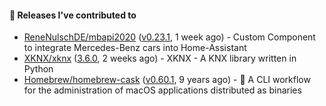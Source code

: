 #### 🔭 Releases I've contributed to

- [ReneNulschDE/mbapi2020](https://github.com/ReneNulschDE/mbapi2020) ([v0.23.1](https://github.com/ReneNulschDE/mbapi2020/releases/tag/v0.23.1), 1 week ago) - Custom Component to integrate Mercedes-Benz cars into Home-Assistant
- [XKNX/xknx](https://github.com/XKNX/xknx) ([3.6.0](https://github.com/XKNX/xknx/releases/tag/3.6.0), 2 weeks ago) - XKNX - A KNX library written in Python
- [Homebrew/homebrew-cask](https://github.com/Homebrew/homebrew-cask) ([v0.60.1](https://github.com/Homebrew/homebrew-cask/releases/tag/v0.60.1), 9 years ago) - 🍻 A CLI workflow for the administration of macOS applications distributed as binaries
